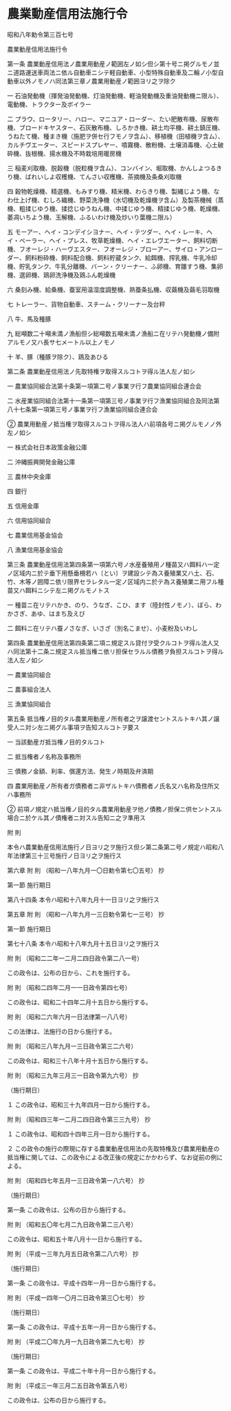 # 農業動産信用法施行令

昭和八年勅令第三百七号

農業動産信用法施行令

第一条 農業動産信用法ノ農業用動産ノ範囲左ノ如シ但シ第十号ニ掲グルモノ並ニ道路運送車両法ニ依ル自動車ニシテ軽自動車、小型特殊自動車及二輪ノ小型自動車以外ノモノハ同法第三章ノ農業用動産ノ範囲ヨリ之ヲ除ク

一 石油発動機（揮発油発動機、灯油発動機、軽油発動機及重油発動機ニ限ル）、電動機、トラクター及ボイラー

二 プラウ、ロータリー、ハロー、マニユア・ローダー、たい肥散布機、尿散布機、ブロードキヤスター、石灰散布機、しろかき機、耕土均平機、耕土鎮圧機、うねたて機、種まき機（施肥ヲ併セ行フモノヲ含ム）、移植機（田植機ヲ含ム）、カルチヴエーター、スピードスプレヤー、噴霧機、散粉機、土壌消毒機、心土破砕機、抜根機、揚水機及不時栽培用暖房機

三 稲麦刈取機、脱穀機（脱粒機ヲ含ム）、コンバイン、堀取機、かんしよつるきり機、ばれいしよ収穫機、てんさい収穫機、茶摘機及条桑刈取機

四 穀物乾燥機、精選機、もみすり機、精米機、わらきり機、製縄じよう機、なわ仕上げ機、むしろ織機、野菜洗浄機（水切機及乾燥機ヲ含ム）及製茶機械（蒸機、粗揉じゆう機、揉捻じゆうねん機、中揉じゆう機、精揉じゆう機、乾燥機、萎凋いちよう機、玉解機、ふるいわけ機及炒いり葉機ニ限ル）

五 モーアー、ヘイ・コンデイシヨナー、ヘイ・テツダー、ヘイ・レーキ、ヘイ・ベーラー、ヘイ・プレス、牧草乾燥機、ヘイ・エレヴエーター、飼料切断機、フオーレジ・ハーヴエスター、フオーレジ・ブローアー、サイロ・アンローダー、飼料粉砕機、飼料配合機、飼料貯蔵タンク、給餌機、搾乳機、牛乳冷却機、貯乳タンク、牛乳分離機、バーン・クリーナー、ふ卵機、育雛すう機、集卵機、選卵機、鶏卵洗浄機及鶏ふん乾燥機

六 桑刻み機、給桑機、蚕室用温湿度調整機、熟蚕条払機、収繭機及繭毛羽取機

七 トレーラー、貨物自動車、スチーム・クリーナー及台秤

八 牛、馬及種豚

九 総噸数二十噸未満ノ漁船但シ総噸数五噸未満ノ漁船ニ在リテハ発動機ノ備附アルモノ又ハ長サ七メートル以上ノモノ

十 羊、豚（種豚ヲ除ク）、鶏及あひる

第二条 農業動産信用法ノ先取特権ヲ取得スルコトヲ得ル法人左ノ如シ

一 農業協同組合法第十条第一項第二号ノ事業ヲ行フ農業協同組合連合会

二 水産業協同組合法第十一条第一項第三号ノ事業ヲ行フ漁業協同組合及同法第八十七条第一項第三号ノ事業ヲ行フ漁業協同組合連合会

② 農業用動産ノ抵当権ヲ取得スルコトヲ得ル法人ハ前項各号ニ掲グルモノノ外左ノ如シ

一 株式会社日本政策金融公庫

二 沖縄振興開発金融公庫

三 農林中央金庫

四 銀行

五 信用金庫

六 信用協同組合

七 農業信用基金協会

八 漁業信用基金協会

第三条 農業動産信用法第四条第一項第六号ノ水産養殖用ノ種苗又ハ餌料ハ一定ノ区域内ニ於テ垂下用懸垂柵若ハ〔とい〕ヲ建設シテ為ス養殖業又ハ土、石、竹、木等ノ囲障ニ依リ限界セラレタル一定ノ区域内ニ於テ為ス養殖業ニ用フル種苗又ハ餌料ニシテ左ニ掲グルモノトス

一 種苗ニ在リテハかき、のり、うなぎ、こひ、ます（陸封性ノモノ）、ぼら、わかさぎ、あゆ、はまち及えび

二 餌料ニ在リテハ蚕ノさなぎ、いさざ（別名こませ）、小麦粉及いわし

第四条 農業動産信用法第四条第二項ニ規定スル貸付ヲ受クルコトヲ得ル法人又ハ同法第十二条ニ規定スル抵当権ニ依リ担保セラルル債務ヲ負担スルコトヲ得ル法人左ノ如シ

一 農業協同組合

二 農事組合法人

三 漁業協同組合

第五条 抵当権ノ目的タル農業用動産ノ所有者之ヲ譲渡セントスルトキハ其ノ譲受人ニ対シ左ニ掲グル事項ヲ告知スルコトヲ要ス

一 当該動産ガ抵当権ノ目的タルコト

二 抵当権者ノ名称及事務所

三 債務ノ金額、利率、償還方法、発生ノ時期及弁済期

四 農業用動産ノ所有者ガ債務者ニ非ザルトキハ債務者ノ氏名又ハ名称及住所又ハ事務所

② 前項ノ規定ハ抵当権ノ目的タル農業用動産ヲ他ノ債務ノ担保ニ供セントスル場合ニ於ケル其ノ債権者ニ対スル告知ニ之ヲ準用ス

附 則

本令ハ農業動産信用法施行ノ日ヨリ之ヲ施行ス但シ第二条第二号ノ規定ハ昭和八年法律第三十三号施行ノ日ヨリ之ヲ施行ス

第六章 附 則 （昭和一八年九月一〇日勅令第七〇五号） 抄

第一節 施行期日

第八十四条 本令ハ昭和十八年九月十一日ヨリ之ヲ施行ス

第五章 附 則 （昭和一八年九月一三日勅令第七一三号） 抄

第一節 施行期日

第七十八条 本令ハ昭和十八年九月十五日ヨリ之ヲ施行ス

附 則 （昭和二二年一二月二四日政令第二八一号）

この政令は、公布の日から、これを施行する。

附 則 （昭和二四年二月一一日政令第四七号）

この政令は、昭和二十四年二月十五日から施行する。

附 則 （昭和二六年六月一日法律第一八八号）

この法律は、法施行の日から施行する。

附 則 （昭和三八年九月一三日政令第三二六号）

この政令は、昭和三十八年十月十五日から施行する。

附 則 （昭和三九年三月三一日政令第九六号） 抄

（施行期日）

１ この政令は、昭和三十九年四月一日から施行する。

附 則 （昭和四三年一二月二四日政令第三三九号） 抄

１ この政令は、昭和四十四年三月一日から施行する。

２ この政令の施行の際現に存する農業動産信用法の先取特権及び農業用動産の抵当権に関しては、この政令による改正後の規定にかかわらず、なお従前の例による。

附 則 （昭和四七年五月一三日政令第一八六号） 抄

（施行期日）

第一条 この政令は、公布の日から施行する。

附 則 （昭和五〇年七月二九日政令第二三八号）

この政令は、昭和五十年八月十一日から施行する。

附 則 （平成一三年九月五日政令第二八六号） 抄

（施行期日）

第一条 この政令は、平成十四年一月一日から施行する。

附 則 （平成一四年一〇月二日政令第三〇七号） 抄

（施行期日）

第一条 この政令は、平成十五年一月一日から施行する。

附 則 （平成二〇年九月一九日政令第二九七号） 抄

（施行期日）

第一条 この政令は、平成二十年十月一日から施行する。

附 則 （平成三一年三月二五日政令第五八号）

この政令は、公布の日から施行する。
